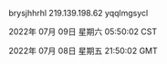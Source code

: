 brysjhhrhl 219.139.198.62 yqqlmgsycl

2022年 07月 09日 星期六 05:50:02 CST

2022年 07月 08日 星期五 21:50:02 GMT
